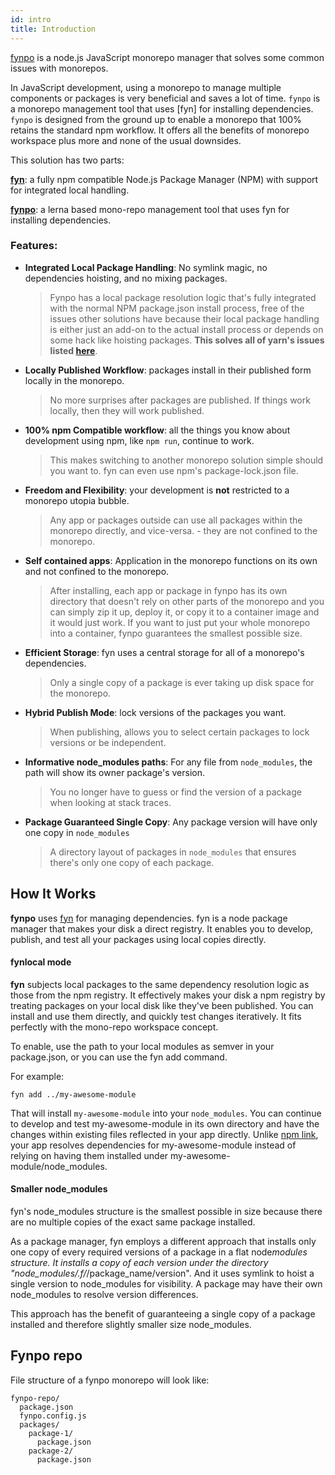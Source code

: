 ```yaml
---
id: intro
title: Introduction
---
```


[fynpo] is a node.js JavaScript monorepo manager that solves some common issues with monorepos.

In JavaScript development, using a monorepo to manage multiple components or packages is very beneficial and saves a lot of time. `fynpo` is a monorepo management tool that uses [fyn] for installing dependencies. `fynpo` is designed from the ground up to enable a monorepo that 100% retains the standard npm workflow. It offers all the benefits of monorepo workspace plus more and none of the usual downsides.

This solution has two parts:

**[fyn](https://www.npmjs.com/package/fyn)**: a fully npm compatible Node.js Package Manager (NPM) with support for integrated local handling.

**[fynpo](https://github.com/electrode-io/fynpo)**: a lerna based mono-repo management tool that uses fyn for installing dependencies.

### Features:

- **Integrated Local Package Handling**: No symlink magic, no dependencies hoisting, and no mixing packages.

  > Fynpo has a local package resolution logic that's fully integrated with the normal NPM package.json install process, free of the issues other solutions have because their local package handling is either just an add-on to the actual install process or depends on some hack like hoisting packages. **This solves all of yarn's issues listed [here](https://classic.yarnpkg.com/en/docs/workspaces/#toc-limitations-caveats)**.

- **Locally Published Workflow**: packages install in their published form locally in the monorepo.

  > No more surprises after packages are published. If things work locally, then they will work published.

- **100% npm Compatible workflow**: all the things you know about development using npm, like `npm run`, continue to work.

  > This makes switching to another monorepo solution simple should you want to. fyn can even use npm's package-lock.json file.

- **Freedom and Flexibility**: your development is **not** restricted to a monorepo utopia bubble.

  > Any app or packages outside can use all packages within the monorepo directly, and vice-versa. - they are not confined to the monorepo.

- **Self contained apps**: Application in the monorepo functions on its own and not confined to the monorepo.

  > After installing, each app or package in fynpo has its own directory that doesn't rely on other parts of the monorepo and you can simply zip it up, deploy it, or copy it to a container image and it would just work. If you want to just put your whole monorepo into a container, fynpo guarantees the smallest possible size.

- **Efficient Storage**: fyn uses a central storage for all of a monorepo's dependencies.

  > Only a single copy of a package is ever taking up disk space for the monorepo.

- **Hybrid Publish Mode**: lock versions of the packages you want.

  > When publishing, allows you to select certain packages to lock versions or be independent.

- **Informative node_modules paths**: For any file from `node_modules`, the path will show its owner package's version.

  > You no longer have to guess or find the version of a package when looking at stack traces.

- **Package Guaranteed Single Copy**: Any package version will have only one copy in `node_modules`
  > A directory layout of packages in `node_modules` that ensures there's only one copy of each package.

## How It Works

**fynpo** uses [fyn](https://www.npmjs.com/package/fyn) for managing dependencies. fyn is a node package manager that makes your disk a direct registry. It enables you to develop, publish, and test all your packages using local copies directly.

#### fynlocal mode

**fyn** subjects local packages to the same dependency resolution logic as those from the npm registry. It effectively makes your disk a npm registry by treating packages on your local disk like they've been published. You can install and use them directly, and quickly test changes iteratively. It fits perfectly with the mono-repo workspace concept.

To enable, use the path to your local modules as semver in your package.json, or you can use the fyn add command.

For example:

```
fyn add ../my-awesome-module
```

That will install `my-awesome-module` into your `node_modules`. You can continue to develop and test my-awesome-module in its own directory and have the changes within existing files reflected in your app directly. Unlike [npm link](https://docs.npmjs.com/cli/v7/commands/npm-link), your app resolves dependencies for my-awesome-module instead of relying on having them installed under my-awesome-module/node_modules.

#### Smaller node_modules

fyn's node_modules structure is the smallest possible in size because there are no multiple copies of the exact same package installed.

As a package manager, fyn employs a different approach that installs only one copy of every required versions of a package in a flat node*modules structure. It installs a copy of each version under the directory "node_modules/.f/*/package_name/version". And it uses symlink to hoist a single version to node_modules for visibility. A package may have their own node_modules to resolve version differences.

This approach has the benefit of guaranteeing a single copy of a package installed and therefore slightly smaller size node_modules.

## Fynpo repo

File structure of a fynpo monorepo will look like:

```
fynpo-repo/
  package.json
  fynpo.config.js
  packages/
    package-1/
      package.json
    package-2/
      package.json
```

[fynpo]: https://github.com/electrode-io/fynpo
